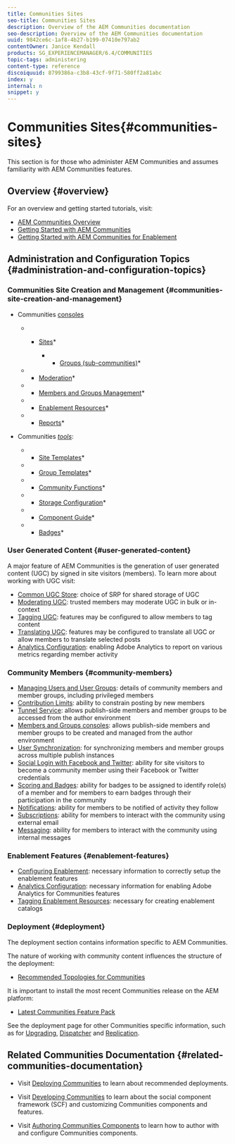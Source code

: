 ```yaml
---
title: Communities Sites
seo-title: Communities Sites
description: Overview of the AEM Communities documentation
seo-description: Overview of the AEM Communities documentation
uuid: 9842ce6c-1af8-4b27-b199-07410e797ab2
contentOwner: Janice Kendall
products: SG_EXPERIENCEMANAGER/6.4/COMMUNITIES
topic-tags: administering
content-type: reference
discoiquuid: 8799386a-c3b8-43cf-9f71-580ff2a81abc
index: y
internal: n
snippet: y
---
```


# Communities Sites{#communities-sites}

This section is for those who administer AEM Communities and assumes familiarity with AEM Communities features.

## Overview {#overview}

For an overview and getting started tutorials, visit:

* [AEM Communities Overview](../../communities/using/overview.md)
* [Getting Started with AEM Communities](../../communities/using/getting-started.md)
* [Getting Started with AEM Communities for Enablement](../../communities/using/getting-started-enablement.md)

## Administration and Configuration Topics {#administration-and-configuration-topics}

### Communities Site Creation and Management {#communities-site-creation-and-management}

* Communities [consoles](../../communities/using/consoles.md)

    * * [Sites](../../communities/using/sites-console.md)*

        * * [Groups (sub-communities)](../../communities/using/groups.md)*

    * * [Moderation](../../communities/using/moderation.md)*
    * * [Members and Groups Management](../../communities/using/members.md)*
    * * [Enablement Resources](../../communities/using/resources.md)*
    * * [Reports](../../communities/using/reports.md)*

* Communities [*tools*](../../communities/using/tools.md):

    * * [Site Templates](../../communities/using/sites.md)*
    * * [Group Templates](../../communities/using/tools-groups.md)*
    * * [Community Functions](../../communities/using/functions.md)*
    * * [Storage Configuration](../../communities/using/srp-config.md)*
    * * [Component Guide](../../communities/using/components-guide.md)*
    * * [Badges](../../communities/using/badges.md)*

### User Generated Content {#user-generated-content}

A major feature of AEM Communities is the generation of user generated content (UGC) by signed in site visitors (members). To learn more about working with UGC visit:

* [Common UGC Store](../../communities/using/working-with-srp.md): choice of SRP for shared storage of UGC
* [Moderating UGC](../../communities/using/moderate-ugc.md): trusted members may moderate UGC in bulk or in-context
* [Tagging UGC](../../communities/using/tag-ugc.md): features may be configured to allow members to tag content
* [Translating UGC](../../communities/using/translate-ugc.md): features may be configured to translate all UGC or allow members to translate selected posts
* [Analytics Configuration](../../communities/using/analytics.md): enabling Adobe Analytics to report on various metrics regarding member activity

### Community Members {#community-members}

* [Managing Users and User Groups](../../communities/using/users.md): details of community members and member groups, including privileged members
* [Contribution Limits](../../communities/using/limits.md): ability to constrain posting by new members
* [Tunnel Service](../../communities/using/deploy-communities.md#tunnel-service-on-author): allows publish-side members and member groups to be accessed from the author environment
* [Members and Groups consoles](../../communities/using/members.md): allows publish-side members and member groups to be created and managed from the author environment
* [User Synchronization](../../communities/using/sync.md): for synchronizing members and member groups across multiple publish instances
* [Social Login with Facebook and Twitter](../../communities/using/social-login.md): ability for site visitors to become a community member using their Facebook or Twitter credentials
* [Scoring and Badges](../../communities/using/implementing-scoring.md): ability for badges to be assigned to identify role(s) of a member and for members to earn badges through their participation in the community
* [Notifications](../../communities/using/notifications.md): ability for members to be notified of activity they follow
* [Subscriptions](../../communities/using/subscriptions.md): ability for members to interact with the community using external email
* [Messaging](../../communities/using/messaging.md): ability for members to interact with the community using internal messages

### Enablement Features {#enablement-features}

* [Configuring Enablement](../../communities/using/enablement.md): necessary information to correctly setup the enablement features
* [Analytics Configuration](../../communities/using/analytics.md): necessary information for enabling Adobe Analytics for Communities features
* [Tagging Enablement Resources](../../communities/using/tag-resources.md): necessary for creating enablement catalogs

### Deployment {#deployment}

The deployment section contains information specific to AEM Communities.

The nature of working with community content influences the structure of the deployment:

* [Recommended Topologies for Communities](../../communities/using/topologies.md)

It is important to install the most recent Communities release on the AEM platform:

* [Latest Communities Feature Pack](../../communities/using/deploy-communities.md#latestfeaturepack)

See the deployment page for other Communities specific information, such as for [Upgrading](../../communities/using/upgrade.md), [Dispatcher](../../communities/using/dispatcher.md) and [Replication](../../communities/using/deploy-communities.md#replication-agents-on-author).

## Related Communities Documentation {#related-communities-documentation}

* Visit [Deploying Communities](../../communities/using/deploy-communities.md) to learn about recommended deployments.

* Visit [Developing Communities](../../communities/using/communities.md) to learn about the social component framework (SCF) and customizing Communities components and features.

* Visit [Authoring Communities Components](../../communities/using/author-communities.md) to learn how to author with and configure Communities components.

